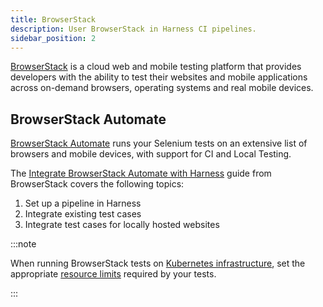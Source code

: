 ```yaml
---
title: BrowserStack
description: User BrowserStack in Harness CI pipelines.
sidebar_position: 2
---
```


[BrowserStack](https://www.browserstack.com/) is a cloud web and mobile testing platform that provides developers with the ability to test their websites and mobile applications across on-demand browsers, operating systems and real mobile devices.

## BrowserStack Automate

[BrowserStack Automate](https://www.browserstack.com/automate-product) runs your Selenium tests on an extensive list of browsers and mobile devices, with support for CI and Local Testing.

The [Integrate BrowserStack Automate with Harness](https://www.browserstack.com/docs/automate/selenium/harness) guide from BrowserStack covers the following topics:

1. Set up a pipeline in Harness
2. Integrate existing test cases
3. Integrate test cases for locally hosted websites

:::note

When running BrowserStack tests on [Kubernetes infrastructure](../../use-ci/set-up-build-infrastructure/k8s-build-infrastructure/set-up-a-kubernetes-cluster-build-infrastructure.md), set the appropriate [resource limits](../../use-ci/set-up-build-infrastructure/resource-limits.md) required by your tests.

:::